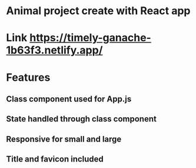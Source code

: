 # Animal project create with React app

# Link https://timely-ganache-1b63f3.netlify.app/

# Features

## Class component used for App.js

## State handled through class component

## Responsive for small and large

## Title and favicon included
